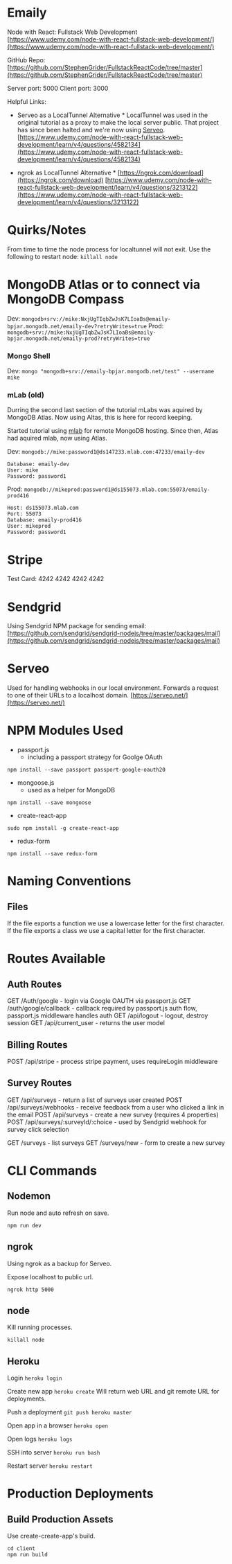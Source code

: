 # Emaily

Node with React: Fullstack Web Development
[https://www.udemy.com/node-with-react-fullstack-web-development/](https://www.udemy.com/node-with-react-fullstack-web-development/)

GitHub Repo:
[https://github.com/StephenGrider/FullstackReactCode/tree/master](https://github.com/StephenGrider/FullstackReactCode/tree/master)

Server port: 5000
Client port: 3000

Helpful Links:

* Serveo as a LocalTunnel Alternative *
LocalTunnel was used in the original tutorial as a proxy to make the local server public.
That project has since been halted and we're now using [Serveo](https://serveo.net/).
[https://www.udemy.com/node-with-react-fullstack-web-development/learn/v4/questions/4582134](https://www.udemy.com/node-with-react-fullstack-web-development/learn/v4/questions/4582134)

* ngrok as LocalTunnel Alternative *
[https://ngrok.com/download](https://ngrok.com/download)
[https://www.udemy.com/node-with-react-fullstack-web-development/learn/v4/questions/3213122](https://www.udemy.com/node-with-react-fullstack-web-development/learn/v4/questions/3213122)



# Quirks/Notes

From time to time the node process for localtunnel will not exit. Use the following to restart node:
`killall node`



# MongoDB Atlas or to connect via MongoDB Compass
Dev: `mongodb+srv://mike:NxjUgTIqbZwJsK7LIoaBs@emaily-bpjar.mongodb.net/emaily-dev?retryWrites=true`
Prod: `mongodb+srv://mike:NxjUgTIqbZwJsK7LIoaBs@emaily-bpjar.mongodb.net/emaily-prod?retryWrites=true`

### Mongo Shell
Dev: `mongo "mongodb+srv://emaily-bpjar.mongodb.net/test" --username mike`

### mLab (old)
Durring the second last section of the tutorial mLabs was aquired by MongoDB Atlas. Now using Altas, this is here for record keeping.

Started tutorial using [mlab](https://mlab.com/home) for remote MongoDB hosting. Since then, Atlas had aquired mlab, now using Atlas.

Dev: `mongodb://mike:password1@ds147233.mlab.com:47233/emaily-dev`
```
Database: emaily-dev
User: mike
Password: password1
```

Prod: `mongodb://mikeprod:password1@ds155073.mlab.com:55073/emaily-prod416`
```
Host: ds155073.mlab.com
Port: 55073
Database: emaily-prod416
User: mikeprod
Password: password1
```



# Stripe
Test Card: 4242 4242 4242 4242



# Sendgrid
Using Sendgrid NPM package for sending email:
[https://github.com/sendgrid/sendgrid-nodejs/tree/master/packages/mail](https://github.com/sendgrid/sendgrid-nodejs/tree/master/packages/mail)



# Serveo
Used for handling webhooks in our local environment. Forwards a request to one of their URLs to a localhost domain.
[https://serveo.net/](https://serveo.net/)



# NPM Modules Used
- passport.js
    - including a passport strategy for Goolge OAuth
```
npm install --save passport passport-google-oauth20
```

- mongoose.js
    - used as a helper for MongoDB
```
npm install --save mongoose
```

- create-react-app
```
sudo npm install -g create-react-app
```

- redux-form
```
npm install --save redux-form
```



# Naming Conventions

## Files
If the file exports a function we use a lowercase letter for the first character.
If the file exports a class we use a capital letter for the first character.



# Routes Available

## Auth Routes
GET /Auth/google                        - login via Google OAUTH via passport.js
GET /auth/google/callback               - callback required by passport.js auth flow, passport.js middleware handles auth
GET /api/logout                         - logout, destroy session
GET /api/current_user                   - returns the user model

## Billing Routes
POST /api/stripe                        - process stripe payment, uses requireLogin middleware

## Survey Routes
GET /api/surveys                        - return a list of surveys user created
POST /api/surveys/webhooks              - receive feedback from a user who clicked a link in the email
POST /api/surveys                       - create a new survey (requires 4 properties)
POST /api/surveys/:surveyId/:choice     - used by Sendgrid webhook for survey click selection

GET /surveys                            - list surveys
GET /surveys/new                        - form to create a new survey



# CLI Commands

## Nodemon
Run node and auto refresh on save.
```
npm run dev
```

## ngrok
Using ngrok as a backup for Serveo.

Expose localhost to public url.
```
ngrok http 5000
```

## node
Kill running processes.
```
killall node
```

## Heroku

Login
```heroku login```

Create new app
```heroku create```
Will return web URL and git remote URL for deployments.

Push a deployment
```git push heroku master```

Open app in a browser
```heroku open```

Open logs
```heroku logs```

SSH into server
```heroku run bash```

Restart server
```heroku restart```



# Production Deployments

## Build Production Assets
Use create-create-app's build.
```
cd client
npm run build
```













